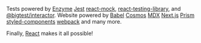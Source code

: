 Tests powered by [Enzyme](https://airbnb.io/enzyme/) [Jest](https://jestjs.io/) [react-mock](https://github.com/skidding/react-mock), [react-testing-library](https://github.com/kentcdodds/react-testing-library), and [@bigtest/interactor](https://github.com/bigtestjs/interactor). Website powered by [Babel](https://babeljs.io/) [Cosmos](https://github.com/react-cosmos/react-cosmos) [MDX](https://mdxjs.com/) [Next.js](https://nextjs.org/) [Prism](https://prismjs.com/) [styled-components](https://www.styled-components.com/) [webpack](https://webpack.js.org/) and many more.

Finally, [React](https://reactjs.org/) makes it all possible!

